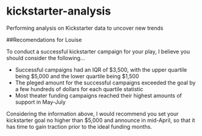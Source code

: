 # kickstarter-analysis
Performing analysis on Kickstarter data to uncover new trends

##Recomendations for Louise

To conduct a successful kickstarter campaign for your play, I believe you should consider the following...

* Successful campaigns had an IQR of $3,500, with the upper quartile being $5,000 and the lower quartile being $1,500
* The pleged amount for the successful campaigns exceeded the goal by a few hundreds of dollars for each quartile statistic
* Most theater funding campaigns reached their highest amounts of support in May-July

Considering the information above, I would recommend you set your kickstarter goal no higher than $5,000 and announce in mid-April, so that it has time to gain traction prior to the ideal funding months.

